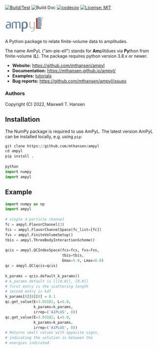 [![Build/Test](https://github.com/mthansen/ampyl/workflows/Build/Test/badge.svg)](https://github.com/mthansen/ampyl/actions?query=workflow%3ABuild%2FTest)
![Build Doc](https://github.com/mthansen/ampyl/workflows/Build%20Doc/badge.svg)
[![codecov](https://codecov.io/gh/mthansen/ampyl/branch/main/graph/badge.svg?token=IR43OJAV6T)](https://codecov.io/gh/mthansen/ampyl)
[![License: MIT](https://img.shields.io/badge/License-MIT-yellow.svg)](https://opensource.org/licenses/MIT)

<img src="/doc/ampyl-logo.png" width="25%">

A Python package to relate finite-volume data to amplitudes.

The name AmPyL ("am-pie-ell") stands for **Am**plitdues via **Py**thon from finite-volume (**L**). The package requires python version 3.8.x or newer.

- **Website:** https://github.com/mthansen/ampyl
- **Documentation:** https://mthansen.github.io/ampyl/
- **Examples:** [tutorials](./tutorials)
- **Bug reports:** https://github.com/mthansen/ampyl/issues

### Authors

Copyright (C) 2022, Maxwell T. Hansen

## Installation

The NumPy package is required to use AmPyL. The latest version AmPyL can be installed locally, e.g. using `pip`:

```python
git clone https://github.com/mthansen/ampyl
cd ampyl
pip install .

python
import numpy
import ampyl
```

## Example

```python
import numpy as np
import ampyl

# single 3-particle channel
fc = ampyl.FlavorChannel(3)
fcs = ampyl.FlavorChannelSpace(fc_list=[fc])
fvs = ampyl.FiniteVolumeSetup()
tbis = ampyl.ThreeBodyInteractionScheme()

qcis = ampyl.QCIndexSpace(fcs=fcs, fvs=fvs,
                          tbis=tbis,
                          Emax=5.0, Lmax=6.0)
qc = ampyl.QC(qcis=qcis)

k_params = qcis.default_k_params()
# k_params default is [[[0.0]], [0.0]]
# first entry is the scattering length
# second entry is kdf
k_params[0][0][0] = 0.1
qc.get_value(E=3.03181, L=5.0,
             k_params=k_params,
             irrep=('A1PLUS', 0))
qc.get_value(E=3.03182, L=5.0,
             k_params=k_params,
             irrep=('A1PLUS', 0))
# Returns small values with opposite signs,
# indicating the solution is between the
# energies indicated.
```
